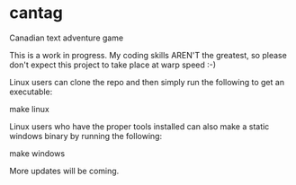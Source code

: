 # cantag
Canadian text adventure game

This is a work in progress. My coding skills AREN'T the greatest, so please don't expect this project to take place at warp speed :-)

Linux users can clone the repo and then simply run the following to get an executable:

make linux

Linux users who have the proper tools installed can also make a static windows binary by running the following:

make windows

More updates will be coming.
